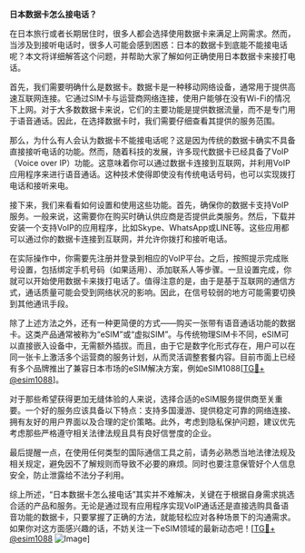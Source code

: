 **日本数据卡怎么接电话？**

在日本旅行或者长期居住时，很多人都会选择使用数据卡来满足上网需求。然而，当涉及到接听电话时，很多人可能会感到困惑：日本的数据卡到底能不能接电话呢？本文将详细解答这个问题，并帮助大家了解如何正确使用日本数据卡来接打电话。

首先，我们需要明确什么是数据卡。数据卡是一种移动网络设备，通常用于提供高速互联网连接。它通过SIM卡与运营商网络连接，使用户能够在没有Wi-Fi的情况下上网。对于大多数数据卡来说，它们的主要功能是提供数据流量，而不是专门用于语音通话。因此，在选择数据卡时，我们需要仔细查看其提供的服务范围。

那么，为什么有人会认为数据卡不能接电话呢？这是因为传统的数据卡确实不具备直接接听电话的功能。然而，随着科技的发展，许多现代数据卡已经具备了VoIP（Voice over IP）功能。这意味着你可以通过数据卡连接到互联网，并利用VoIP应用程序来进行语音通话。这种技术使得即使没有传统电话号码，也可以实现拨打电话和接听来电。

接下来，我们来看看如何设置和使用这些功能。首先，确保你的数据卡支持VoIP服务。一般来说，这需要你在购买时确认供应商是否提供此类服务。然后，下载并安装一个支持VoIP的应用程序，比如Skype、WhatsApp或LINE等。这些应用都可以通过你的数据卡连接到互联网，并允许你拨打和接听电话。

在实际操作中，你需要先注册并登录到相应的VoIP平台。之后，按照提示完成账号设置，包括绑定手机号码（如果适用）、添加联系人等步骤。一旦设置完成，你就可以开始使用数据卡来拨打电话了。值得注意的是，由于是基于互联网的通信方式，通话质量可能会受到网络状况的影响。因此，在信号较弱的地方可能需要切换到其他通讯手段。

除了上述方法之外，还有一种更简便的方式——购买一张带有语音通话功能的数据卡。这类产品通常被称为“eSIM”或“虚拟SIM”。与传统物理SIM卡不同，eSIM可以直接嵌入设备中，无需额外插拔。而且，由于它是数字化形式存在，用户可以在同一张卡上激活多个运营商的服务计划，从而灵活调整套餐内容。目前市面上已经有多个品牌推出了兼容日本市场的eSIM解决方案，例如eSIM1088[[TG💪+ @esim1088](https://t.me/s/esim1088)]。

对于那些希望获得更加无缝体验的人来说，选择合适的eSIM服务提供商至关重要。一个好的服务应该具备以下特点：支持多国漫游、提供稳定可靠的网络连接、拥有友好的用户界面以及合理的定价策略。此外，考虑到隐私保护问题，建议优先考虑那些严格遵守相关法律法规且具有良好信誉度的企业。

最后提醒一点，在使用任何类型的国际通信工具之前，请务必熟悉当地法律法规及相关规定，避免因不了解规则而导致不必要的麻烦。同时也要注意保管好个人信息安全，防止泄露给不法分子利用。

综上所述，“日本数据卡怎么接电话”其实并不难解决，关键在于根据自身需求挑选合适的产品和服务。无论是通过现有应用程序实现VoIP通话还是直接选购具备语音功能的数据卡，只要掌握了正确的方法，就能轻松应对各种场景下的沟通需求。如果你对这方面感兴趣的话，不妨关注一下eSIM领域的最新动态吧！[[TG💪+ @esim1088](https://t.me/s/esim1088) ![Image](https://i.postimg.cc/4NQfJmqS/Snipaste-2025-05-13-00-14-12.png)]
